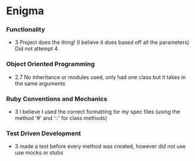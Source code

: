 # Enigma

### Functionality
- 3 Project does the thing! (I believe it does based off all the parameters) Did not attempt 4

### Object Oriented Programming
- 2.7 No inheritance or modules used, only had one class but it takes in the same arguments

### Ruby Conventions and Mechanics
- 3 I believe I used the correct formatting for my spec files (using the method '#' and '::' for class methods)

### Test Driven Development
- 3 made a test before every method was created, however did not use use mocks or stubs
